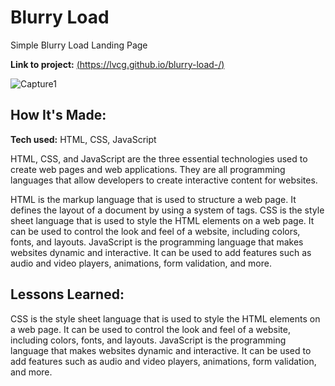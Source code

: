 # Blurry Load 
Simple Blurry Load Landing Page

**Link to project:** [(https://lvcg.github.io/blurry-load-/)](https://lvcg.github.io/blurry-load-/)

![Capture1](https://user-images.githubusercontent.com/64934558/206010736-77522b0d-af6e-4b68-920f-ac58037ef19b.PNG)

## How It's Made:

**Tech used:** HTML, CSS, JavaScript

HTML, CSS, and JavaScript are the three essential technologies used to create web pages and web applications. They are all programming languages that allow developers to create interactive content for websites.

HTML is the markup language that is used to structure a web page. It defines the layout of a document by using a system of tags. CSS is the style sheet language that is used to style the HTML elements on a web page. It can be used to control the look and feel of a website, including colors, fonts, and layouts. JavaScript is the programming language that makes websites dynamic and interactive. It can be used to add features such as audio and video players, animations, form validation, and more.


## Lessons Learned:
CSS is the style sheet language that is used to style the HTML elements on a web page. It can be used to control the look and feel of a website, including colors, fonts, and layouts. JavaScript is the programming language that makes websites dynamic and interactive. It can be used to add features such as audio and video players, animations, form validation, and more.
